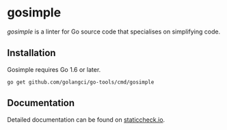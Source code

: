 # gosimple

_gosimple_ is a linter for Go source code that specialises on
simplifying code.

## Installation

Gosimple requires Go 1.6 or later.

    go get github.com/golangci/go-tools/cmd/gosimple

## Documentation

Detailed documentation can be found on
[staticcheck.io](https://staticcheck.io/docs/gosimple).
